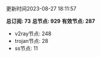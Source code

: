 更新时间2023-08-27 18:11:57

**总订阅: 73**
**总节点: 929**
**有效节点: 287**
- v2ray节点: 248
- trojan节点: 28
- ss节点: 11
